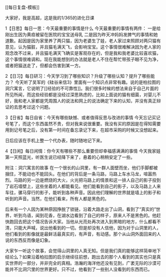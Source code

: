 [[每日复盘-模板]]

大家好，我是高超，这是我的1/365的进化日课

1【日思】每日一思：今天最重要的事情是什么
今天最重要的事情有两件：
一是给刚出生因为黄疸被留在医院的宝宝送母乳
二是因为昨天冲妈妈发脾气的事情和她道歉。起因是因为家里养了两只猫，因为老婆生了娃，老人家过来照顾对两只猫有意见，认为猫脏，并且猫毛满天飞，会影响宝宝。这个事情很难解决因为老人家的观念改不过来，并且猫毛满天飞确实是客观存在的，但是我和我老婆比较喜欢猫，这个事情很难调和。现在我能想到的办法就是老人不住在帮忙带孩子眼不见为净，或者把猫送走了，但都会伤害到某一方。


2【日习】每日研习：今天学习到了哪些知识？升级了哪些认知？提升了哪些能力？
今天听了吴军的《硅谷来信3》里面有一个知识点非常有趣。说的是柏拉图的洞穴寓言，它说明了[[经验的不可靠性]]。我们很多时候的想法来自于自己片面的所见所闻，而这些经验都是没经过深思熟虑的，比如上面说的猫有细菌，对婴儿不好，我和老人家都是凭周围人的说法和网上的说法确定下来的认知，并没有真正辩证的去思考过这个问题。

3【日省】每日自省：今天有哪些缺憾、或者值得反思与改进的事情
今天忘记买记号笔了，而这个东西虽然不贵，但对我来说很重要。我没有买的原因是在得知需要用到记号笔之后，没有第一时间在备忘录记下来，在超市采购的时候又没想起来。

日后应该在手机上整一个代办表，随时随地记下来。

4【日闲】每日闲情：你今天有哪些不那么重要但却幸福感满满的事情
今天我家娃第一天照蓝光，听医生说已经降下来了，悬着的心稍稍安定了一些。


附注：洞穴寓言的故事
在一个很长的山洞里，有一群人面壁而坐，他们手脚都被捆住，不能动也不能回头。在他们的背后是一条马路，马路上车水马龙，喧嚣热烈。马路的另一边是燃烧的大火，火光把马路上的情景和这一排人自己的影子投到了岩石墙壁上，这些坐着的人都能看见。他们能看到自己的影子，以及马路上人来车往，骡马穿行的影子，能听到各种声音。因此他们理解的世界就是墙上的影子和听到的声音。当然，在他们看来，所有人都是黑色的。

后来有一个人因为某种原因挣脱了锁链，沿着大路走出了山洞，看到了“真实的”世界，听到鸟语，闻到花香，在湖水边看到了自己的样子，原来人不是黑色的。他赶快跑回去把这个情况告诉大家。当他从光亮处再次进入到黑暗的地方，什么都看不清，只能大声喊，说出他看到的一切。但是却没有人信他，因为对于山洞里的人，他们看到的影像就是最鲜活最真实的，有声音，有动感。那个从山洞外面回来的人说的东西反而像是幻象。

大家乍一听这个故事，会觉得山洞里的人真无知。但是我们真的能够这样简单地下结论么？如果沿着柏拉图的启示继续往前想，跑出去的那个人看到的其实也只是真实世界的一部分，并非完全的真相。浩瀚的海洋他还没有见到，广袤无际的沙漠可能并不比洞穴里的世界更好。只不过，他看到了一些别人没看到的东西而已。